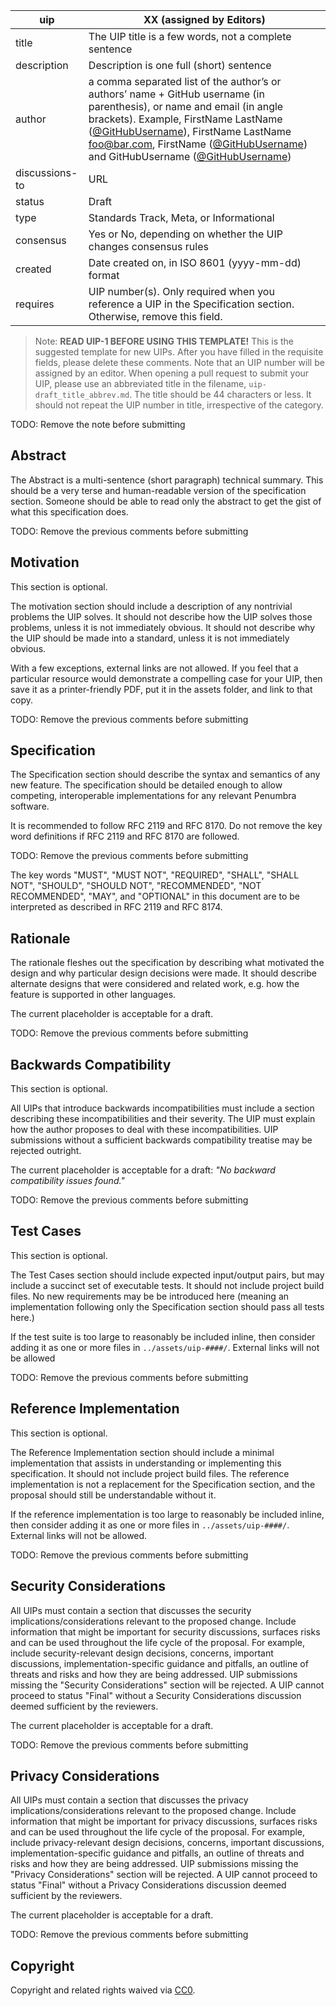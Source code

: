 | uip | XX (assigned by Editors) |
| - | - |
| title | The UIP title is a few words, not a complete sentence |
| description | Description is one full (short) sentence |
| author | a comma separated list of the author’s or authors’ name + GitHub username (in parenthesis), or name and email (in angle brackets). Example, FirstName LastName ([@GitHubUsername](https://github.com/GitHubUsername)), FirstName LastName <foo@bar.com>, FirstName ([@GitHubUsername](https://github.com/GitHubUsername)) and GitHubUsername ([@GitHubUsername](https://github.com/GitHubUsername)) |
| discussions-to | URL |
| status | Draft |
| type | Standards Track, Meta, or Informational |
| consensus | Yes or No, depending on whether the UIP changes consensus rules |
| created | Date created on, in ISO 8601 (yyyy-mm-dd) format |
| requires | UIP number(s). Only required when you reference a UIP in the Specification section. Otherwise, remove this field. |

> Note:
**READ UIP-1 BEFORE USING THIS TEMPLATE!**
This is the suggested template for new UIPs. After you have filled in the requisite fields, please delete these comments. Note that an UIP number will be assigned by an editor. When opening a pull request to submit your UIP, please use an abbreviated title in the filename, `uip-draft_title_abbrev.md`. The title should be 44 characters or less. It should not repeat the UIP number in title, irrespective of the category.

TODO: Remove the note before submitting

## Abstract

The Abstract is a multi-sentence (short paragraph) technical summary. This should be a very terse and human-readable version of the specification section. Someone should be able to read only the abstract to get the gist of what this specification does.

TODO: Remove the previous comments before submitting

## Motivation

This section is optional.

The motivation section should include a description of any nontrivial problems the UIP solves. It should not describe how the UIP solves those problems, unless it is not immediately obvious. It should not describe why the UIP should be made into a standard, unless it is not immediately obvious.

With a few exceptions, external links are not allowed. If you feel that a particular resource would demonstrate a compelling case for your UIP, then save it as a printer-friendly PDF, put it in the assets folder, and link to that copy.

TODO: Remove the previous comments before submitting

## Specification

The Specification section should describe the syntax and semantics of any new feature. The specification should be detailed enough to allow competing, interoperable implementations for any relevant Penumbra software.

It is recommended to follow RFC 2119 and RFC 8170. Do not remove the key word definitions if RFC 2119 and RFC 8170 are followed.

TODO: Remove the previous comments before submitting

The key words "MUST", "MUST NOT", "REQUIRED", "SHALL", "SHALL NOT", "SHOULD", "SHOULD NOT", "RECOMMENDED", "NOT RECOMMENDED", "MAY", and "OPTIONAL" in this document are to be interpreted as described in RFC 2119 and RFC 8174.

## Rationale

The rationale fleshes out the specification by describing what motivated the design and why particular design decisions were made. It should describe alternate designs that were considered and related work, e.g. how the feature is supported in other languages.

The current placeholder is acceptable for a draft.

TODO: Remove the previous comments before submitting

## Backwards Compatibility

This section is optional.

All UIPs that introduce backwards incompatibilities must include a section describing these incompatibilities and their severity. The UIP must explain how the author proposes to deal with these incompatibilities. UIP submissions without a sufficient backwards compatibility treatise may be rejected outright.

The current placeholder is acceptable for a draft: *"No backward compatibility issues found."*

TODO: Remove the previous comments before submitting

## Test Cases

This section is optional.

The Test Cases section should include expected input/output pairs, but may include a succinct set of executable tests. It should not include project build files. No new requirements may be be introduced here (meaning an implementation following only the Specification section should pass all tests here.)

If the test suite is too large to reasonably be included inline, then consider adding it as one or more files in `../assets/uip-####/`. External links will not be allowed

TODO: Remove the previous comments before submitting

## Reference Implementation

This section is optional.

The Reference Implementation section should include a minimal implementation that assists in understanding or implementing this specification. It should not include project build files. The reference implementation is not a replacement for the Specification section, and the proposal should still be understandable without it.

If the reference implementation is too large to reasonably be included inline, then consider adding it as one or more files in `../assets/uip-####/`. External links will not be allowed.

TODO: Remove the previous comments before submitting

## Security Considerations

All UIPs must contain a section that discusses the security implications/considerations relevant to the proposed change. Include information that might be important for security discussions, surfaces risks and can be used throughout the life cycle of the proposal. For example, include security-relevant design decisions, concerns, important discussions, implementation-specific guidance and pitfalls, an outline of threats and risks and how they are being addressed. UIP submissions missing the "Security Considerations" section will be rejected. A UIP cannot proceed to status "Final" without a Security Considerations discussion deemed sufficient by the reviewers.

The current placeholder is acceptable for a draft.

TODO: Remove the previous comments before submitting

## Privacy Considerations

All UIPs must contain a section that discusses the privacy implications/considerations relevant to the proposed change. Include information that might be important for privacy discussions, surfaces risks and can be used throughout the life cycle of the proposal. For example, include privacy-relevant design decisions, concerns, important discussions, implementation-specific guidance and pitfalls, an outline of threats and risks and how they are being addressed. UIP submissions missing the "Privacy Considerations" section will be rejected. A UIP cannot proceed to status "Final" without a Privacy Considerations discussion deemed sufficient by the reviewers.

The current placeholder is acceptable for a draft.

TODO: Remove the previous comments before submitting

## Copyright

Copyright and related rights waived via [CC0](https://github.com/penumbra-zone/UIPs/blob/main/LICENSE).
